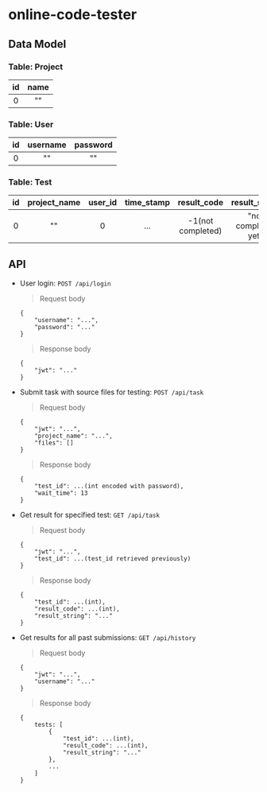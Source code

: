 # online-code-tester

## Data Model
### Table: Project

|id     |name   |
| :---: | :---: |
|0      |""     |

### Table: User

|id     |username|password|
| :---: | :----: | :----: |
|0      |""      |""      |

### Table: Test

|id     |project_name|user_id|time_stamp|result_code      |result_string      |
| :---: | :--------: | :---: | :------: | :-------------: | :---------------: | 
|0      |""          |0      |...       |-1(not completed)|"not completed yet"|

## API
* User login: `POST /api/login`<br>
    >Request body<br>
    ```
    {
        "username": "...",
        "password": "..."
    }
    ```
    >Response body
    ```
    {
        "jwt": "..."
    }
    ```

* Submit task with source files for testing: `POST /api/task`<br>
    >Request body
    ```
    {
        "jwt": "...",
        "project_name": "...",
        "files": []
    }
    ```
    >Response body
    ```
    {
        "test_id": ...(int encoded with password),
        "wait_time": 13
    }
    ```

* Get result for specified test: `GET /api/task`<br>
    >Request body
    ```
    {
        "jwt": "...",
        "test_id": ...(test_id retrieved previously)
    }
    ```
    >Response body
    ```
    {
        "test_id": ...(int),
        "result_code": ...(int),
        "result_string": "..."
    }
    ```

* Get results for all past submissions: `GET /api/history`<br>
    >Request body
    ```
    {
        "jwt": "...",
        "username": "..."
    }
    ```
    >Response body
    ```
    {
        tests: [
            {
                "test_id": ...(int),
                "result_code": ...(int),
                "result_string": "..."
            },
            ...
        ]
    }
    ```
